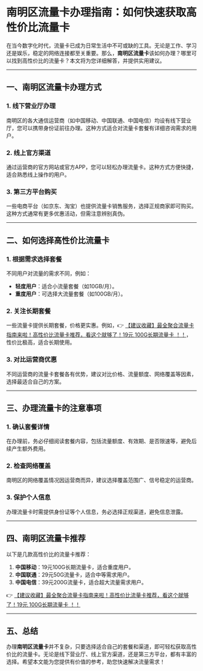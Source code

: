 # 南明区流量卡办理指南：如何快速获取高性价比流量卡

在当今数字化时代，流量卡已成为日常生活中不可或缺的工具。无论是工作、学习还是娱乐，稳定的网络连接都至关重要。那么，**南明区流量卡**该如何办理？哪里可以找到高性价比的流量卡？本文将为您详细解答，并提供实用建议。

---

## 一、南明区流量卡办理方式

### 1. 线下营业厅办理
南明区的各大通信运营商（如中国移动、中国联通、中国电信）均设有线下营业厅，您可以携带身份证前往办理。这种方式适合对流量卡套餐有详细咨询需求的用户。

### 2. 线上官方渠道
通过运营商的官方网站或官方APP，您可以轻松办理流量卡。这种方式方便快捷，适合熟悉线上操作的用户。

### 3. 第三方平台购买
一些电商平台（如京东、淘宝）也提供流量卡销售服务，选择正规商家即可购买。这种方式通常有更多优惠活动，但需注意辨别真伪。

---

## 二、如何选择高性价比流量卡

### 1. 根据需求选择套餐
不同用户对流量的需求不同，例如：
- **轻度用户**：适合小流量套餐（如10GB/月）。
- **重度用户**：可选择大流量套餐（如100GB/月）。

### 2. 关注长期套餐
一些流量卡提供长期套餐，价格更实惠。例如，👉 [【建议收藏】最全聚合流量卡指南来啦！高性价比流量卡推荐，看这个就够了！19元 100G长期流量卡 ！！](https://bit.ly/Liuliangka)，性价比极高，适合长期使用。

### 3. 对比运营商优惠
不同运营商的流量卡套餐各有优势，建议对比价格、流量额度、网络覆盖等因素，选择最适合自己的方案。

---

## 三、办理流量卡的注意事项

### 1. 确认套餐详情
在办理前，务必仔细阅读套餐内容，包括流量额度、有效期、是否限速等，避免后续产生额外费用。

### 2. 检查网络覆盖
南明区的网络覆盖情况因运营商而异，建议选择覆盖范围广、信号稳定的运营商。

### 3. 保护个人信息
办理流量卡时需提供身份证等个人信息，务必选择正规渠道，避免信息泄露。

---

## 四、南明区流量卡推荐

以下是几款高性价比的流量卡推荐：
1. **中国移动**：19元100G长期流量卡，适合重度用户。
2. **中国联通**：29元50G流量卡，适合中等需求用户。
3. **中国电信**：39元200G流量卡，适合超大流量需求用户。

👉 [【建议收藏】最全聚合流量卡指南来啦！高性价比流量卡推荐，看这个就够了！19元 100G长期流量卡 ！！](https://bit.ly/Liuliangka)

---

## 五、总结

办理**南明区流量卡**并不复杂，只要选择适合自己的套餐和渠道，即可轻松获取高性价比的流量卡。无论是线下营业厅、线上官方渠道，还是第三方平台，都有丰富的选择。希望本文能为您提供有价值的参考，助您快速解决流量需求！